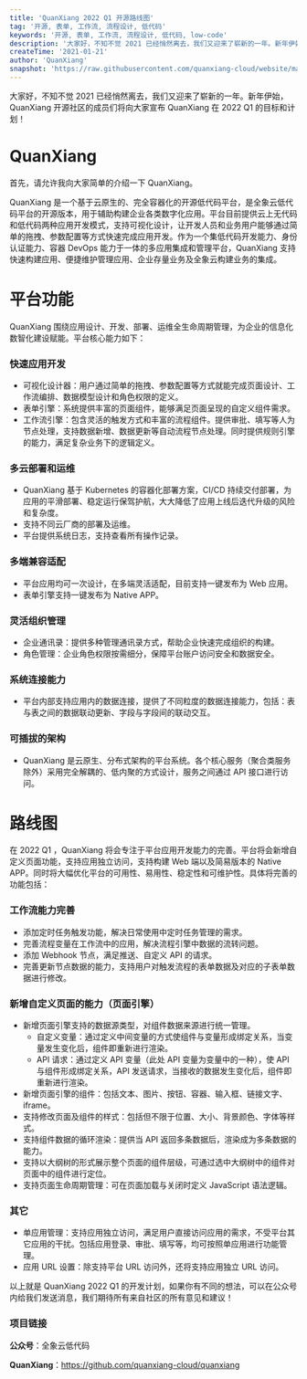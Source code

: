 ```yaml
---
title: 'QuanXiang 2022 Q1 开源路线图'
tag: '开源, 表单, 工作流, 流程设计, 低代码'
keywords: '开源, 表单, 工作流, 流程设计, 低代码, low-code'
description: '大家好，不知不觉 2021 已经悄然离去，我们又迎来了崭新的一年。新年伊始，QuanXiang 开源社区的成员们将向大家宣布 QuanXiang 在 2022 Q1 的目标和计划！'
createTime: '2021-01-21'
author: 'QuanXiang'
snapshot: 'https://raw.githubusercontent.com/quanxiang-cloud/website/main/static/images/zh/roadmap/cover.png'
---
```


大家好，不知不觉 2021 已经悄然离去，我们又迎来了崭新的一年。新年伊始，QuanXiang 开源社区的成员们将向大家宣布 QuanXiang 在 2022 Q1 的目标和计划！

# QuanXiang
首先，请允许我向大家简单的介绍一下 QuanXiang。

QuanXiang 是一个基于云原生的、完全容器化的开源低代码平台，是全象云低代码平台的开源版本，用于辅助构建企业各类数字化应用。平台目前提供云上无代码和低代码两种应用开发模式，支持可视化设计，让开发人员和业务用户能够通过简单的拖拽、参数配置等方式快速完成应用开发。作为一个集低代码开发能力、身份认证能力、容器 DevOps 能力于一体的多应用集成和管理平台，QuanXiang 支持快速构建应用、便捷维护管理应用、企业存量业务及全象云构建业务的集成。

# 平台功能
QuanXiang 围绕应用设计、开发、部署、运维全生命周期管理，为企业的信息化数智化建设赋能。平台核心能力如下：

### 快速应用开发
- 可视化设计器：用户通过简单的拖拽、参数配置等方式就能完成页面设计、工作流编排、数据模型设计和角色权限的定义。
- 表单引擎：系统提供丰富的页面组件，能够满足页面呈现的自定义组件需求。
- 工作流引擎：包含灵活的触发方式和丰富的流程组件。提供审批、填写等人为节点处理，支持数据新增、数据更新等自动流程节点处理。同时提供规则引擎的能力，满足复杂业务下的逻辑定义。

### 多云部署和运维
- QuanXiang 基于 Kubernetes 的容器化部署方案，CI/CD 持续交付部署，为应用的平滑部署、稳定运行保驾护航，大大降低了应用上线后迭代升级的风险和复杂度。
- 支持不同云厂商的部署及运维。
- 平台提供系统日志，支持查看所有操作记录。

### 多端兼容适配
- 平台应用均可一次设计，在多端灵活适配，目前支持一键发布为 Web 应用。
- 表单引擎支持一键发布为 Native APP。

### 灵活组织管理
- 企业通讯录：提供多种管理通讯录方式，帮助企业快速完成组织的构建。
- 角色管理：企业角色权限按需细分，保障平台账户访问安全和数据安全。

### 系统连接能力
- 平台内部支持应用内的数据连接，提供了不同粒度的数据连接能力，包括：表与表之间的数据联动更新、字段与字段间的联动交互。

### 可插拔的架构
- QuanXiang 是云原生、分布式架构的平台系统。各个核心服务（聚合类服务除外）采用完全解耦的、低内聚的方式设计，服务之间通过 API 接口进行访问。

# 路线图
在 2022 Q1 ，QuanXiang 将会专注于平台应用开发能力的完善。平台将会新增自定义页面功能，支持应用独立访问，支持构建 Web 端以及简易版本的 Native APP。同时将大幅优化平台的可用性、易用性、稳定性和可维护性。具体将完善的功能包括：

### 工作流能力完善
- 添加定时任务触发功能，解决日常使用中定时任务管理的需求。
- 完善流程变量在工作流中的应用，解决流程引擎中数据的流转问题。
- 添加 Webhook 节点，满足推送、自定义 API 的请求。
- 完善更新节点数据的能力，支持用户对触发流程的表单数据及对应的子表单数据进行修改。

### 新增自定义页面的能力（页面引擎）
- 新增页面引擎支持的数据源类型，对组件数据来源进行统一管理。
    - 自定义变量：通过定义中间变量的方式使组件与变量形成绑定关系，当变量发生变化后，组件即重新进行渲染。
    - API 请求：通过定义 API 变量（此处 API 变量为变量中的一种），使 API 与组件形成绑定关系，API 发送请求，当接收的数据发生变化后，组件即重新进行渲染。
- 新增页面引擎的组件：包括文本、图片、按钮、容器、输入框、链接文字、iframe。
- 支持修改页面及组件的样式：包括但不限于位置、大小、背景颜色、字体等样式。
- 支持组件数据的循环渲染：提供当 API 返回多条数据后，渲染成为多条数据的能力。
- 支持以大纲树的形式展示整个页面的组件层级，可通过选中大纲树中的组件对页面中的组件进行定位。
- 支持页面生命周期管理：可在页面加载与关闭时定义 JavaScript 语法逻辑。

### 其它
- 单应用管理：支持应用独立访问，满足用户直接访问应用的需求，不受平台其它应用的干扰。包括应用登录、审批、填写等，均可按照单应用进行功能管理。
- 应用 URL 设置：除支持平台 URL 访问外，还将支持应用独立 URL 访问。

以上就是 QuanXiang 2022 Q1 的开发计划，如果你有不同的想法，可以在公众号内给我们发送消息，我们期待所有来自社区的所有意见和建议！

### 项目链接
**公众号**：全象云低代码

**QuanXiang**：https://github.com/quanxiang-cloud/quanxiang






